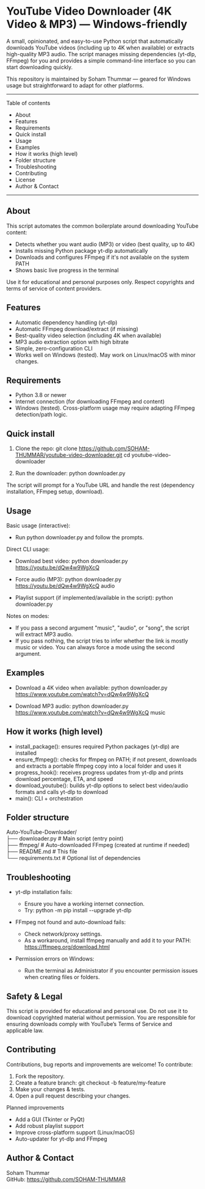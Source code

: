 # YouTube Video Downloader (4K Video & MP3) — Windows-friendly

A small, opinionated, and easy-to-use Python script that automatically downloads YouTube videos (including up to 4K when available) or extracts high-quality MP3 audio. The script manages missing dependencies (yt-dlp, FFmpeg) for you and provides a simple command-line interface so you can start downloading quickly.

This repository is maintained by Soham Thummar — geared for Windows usage but straightforward to adapt for other platforms.

---

Table of contents
- About
- Features
- Requirements
- Quick install
- Usage
- Examples
- How it works (high level)
- Folder structure
- Troubleshooting
- Contributing
- License
- Author & Contact

---

About
-----
This script automates the common boilerplate around downloading YouTube content:
- Detects whether you want audio (MP3) or video (best quality, up to 4K)
- Installs missing Python package yt-dlp automatically
- Downloads and configures FFmpeg if it's not available on the system PATH
- Shows basic live progress in the terminal

Use it for educational and personal purposes only. Respect copyrights and terms of service of content providers.

Features
--------
- Automatic dependency handling (yt-dlp)
- Automatic FFmpeg download/extract (if missing)
- Best-quality video selection (including 4K when available)
- MP3 audio extraction option with high bitrate
- Simple, zero-configuration CLI
- Works well on Windows (tested). May work on Linux/macOS with minor changes.

Requirements
------------
- Python 3.8 or newer
- Internet connection (for downloading FFmpeg and content)
- Windows (tested). Cross-platform usage may require adapting FFmpeg detection/path logic.

Quick install
-------------
1. Clone the repo:
   git clone https://github.com/SOHAM-THUMMAR/youtube-video-downloader.git
   cd youtube-video-downloader

2. Run the downloader:
   python downloader.py

The script will prompt for a YouTube URL and handle the rest (dependency installation, FFmpeg setup, download).

Usage
-----
Basic usage (interactive):
- Run python downloader.py and follow the prompts.

Direct CLI usage:
- Download best video:
  python downloader.py https://youtu.be/dQw4w9WgXcQ

- Force audio (MP3):
  python downloader.py https://youtu.be/dQw4w9WgXcQ audio

- Playlist support (if implemented/available in the script):
  python downloader.py <playlist-url>

Notes on modes:
- If you pass a second argument "music", "audio", or "song", the script will extract MP3 audio.
- If you pass nothing, the script tries to infer whether the link is mostly music or video. You can always force a mode using the second argument.

Examples
--------
- Download a 4K video when available:
  python downloader.py https://www.youtube.com/watch?v=dQw4w9WgXcQ

- Download MP3 audio:
  python downloader.py https://www.youtube.com/watch?v=dQw4w9WgXcQ music

How it works (high level)
-------------------------
- install_package(): ensures required Python packages (yt-dlp) are installed
- ensure_ffmpeg(): checks for ffmpeg on PATH; if not present, downloads and extracts a portable ffmpeg copy into a local folder and uses it
- progress_hook(): receives progress updates from yt-dlp and prints download percentage, ETA, and speed
- download_youtube(): builds yt-dlp options to select best video/audio formats and calls yt-dlp to download
- main(): CLI + orchestration

Folder structure
----------------
Auto-YouTube-Downloader/<br>
├── downloader.py        # Main script (entry point)<br>
├── ffmpeg/              # Auto-downloaded FFmpeg (created at runtime if needed)<br>
├── README.md            # This file<br>
└── requirements.txt     # Optional list of dependencies<br>

Troubleshooting
---------------
- yt-dlp installation fails:
  - Ensure you have a working internet connection.
  - Try: python -m pip install --upgrade yt-dlp

- FFmpeg not found and auto-download fails:
  - Check network/proxy settings.
  - As a workaround, install ffmpeg manually and add it to your PATH: https://ffmpeg.org/download.html

- Permission errors on Windows:
  - Run the terminal as Administrator if you encounter permission issues when creating files or folders.

Safety & Legal
--------------
This script is provided for educational and personal use. Do not use it to download copyrighted material without permission. You are responsible for ensuring downloads comply with YouTube’s Terms of Service and applicable law.

Contributing
------------
Contributions, bug reports and improvements are welcome! To contribute:
1. Fork the repository.
2. Create a feature branch: git checkout -b feature/my-feature
3. Make your changes & tests.
4. Open a pull request describing your changes.

Planned improvements
- Add a GUI (Tkinter or PyQt)
- Add robust playlist support
- Improve cross-platform support (Linux/macOS)
- Auto-updater for yt-dlp and FFmpeg

Author & Contact
----------------
Soham Thummar  
GitHub: https://github.com/SOHAM-THUMMAR

